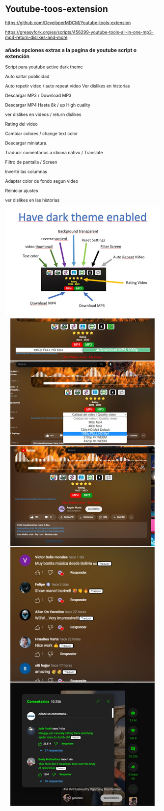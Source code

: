 # Youtube-toos-extension
https://github.com/DeveloperMDCM/Youtube-tools-extension

https://greasyfork.org/es/scripts/456299-youtube-tools-all-in-one-mp3-mp4-return-dislikes-and-more

### añade opciones extras a la pagina de youtube script o extención
Script para youtube active dark theme

Auto saltar publicidad

Auto repetir video / auto repeat video
Ver dislikes en historias

Descargar MP3 / Download MP3

Descargar MP4 Hasta 8k / up High cuality

ver dislikes en videos / return dislikes

Rating del video

Cambiar colores / change text color

Descargar miniatura.

Traducir comentarios a idioma nativo / Translate 

Filtro de pantalla / Screen 

Invertir las columnas

Adaptar color de fondo segun video

Reiniciar ajustes

ver dislikes en las historias


<div align="center">
<img src="options menu 1.jpg" width="600">
<img src="bg55.jpg" width="470">
<img src="bg11.jpg" width="470">
<img src="b33.jpg" width="470">
<img src="bg22.jpg" width="470">
<img src="bg44.jpg" width="470">

</div>
